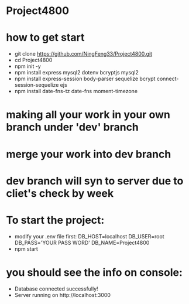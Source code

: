 # Project4800
# how to get start
- git clone https://github.com/NingFeng33/Project4800.git
- cd Project4800
- npm init -y
- npm install express mysql2 dotenv bcryptjs mysql2
- npm install express-session body-parser sequelize bcrypt connect-session-sequelize ejs
- npm install date-fns-tz date-fns moment-timezone
# making all your work in your own branch under 'dev' branch
# merge your work into dev branch
# dev branch will syn to server due to cliet's check by week
# To start the project:
- modify your .env file first:
  DB_HOST=localhost
  DB_USER=root
  DB_PASS='YOUR PASS WORD'
  DB_NAME=Project4800
- npm start 
# you should see the info on console:
  * Database connected successfully!
  * Server running on http://localhost:3000

